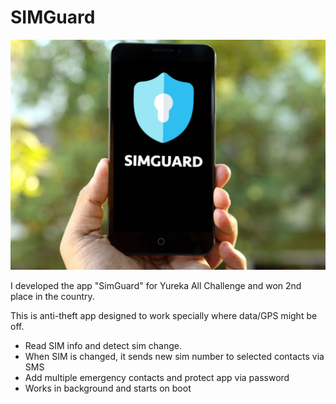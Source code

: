 # SIMGuard

![logo](https://raw.githubusercontent.com/sagarsiddhpura/SIMGuard/master/sIMGuard/Simguard.jpg)

I developed the app "SimGuard" for Yureka All Challenge and won 2nd place in the country.

This is anti-theft app designed to work specially where data/GPS might be off.

 - Read SIM info and detect sim change.
 - When SIM is changed, it sends new sim number to selected contacts via SMS
 - Add multiple emergency contacts and protect app via password
 - Works in background and starts on boot
